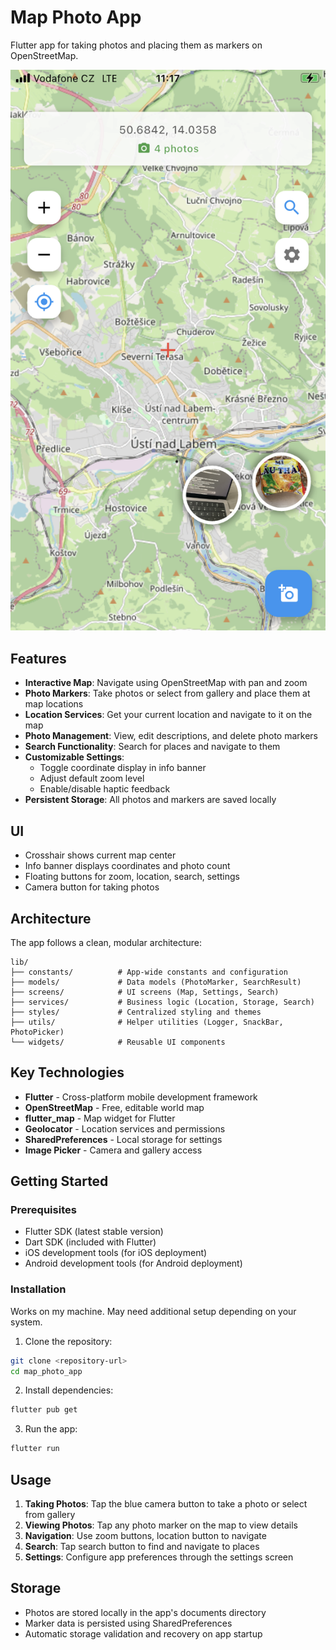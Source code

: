 # Map Photo App

Flutter app for taking photos and placing them as markers on OpenStreetMap.

![App Screenshot](app_screenshot.png)

## Features

- **Interactive Map**: Navigate using OpenStreetMap with pan and zoom
- **Photo Markers**: Take photos or select from gallery and place them at map locations
- **Location Services**: Get your current location and navigate to it on the map
- **Photo Management**: View, edit descriptions, and delete photo markers
- **Search Functionality**: Search for places and navigate to them
- **Customizable Settings**: 
  - Toggle coordinate display in info banner
  - Adjust default zoom level
  - Enable/disable haptic feedback
- **Persistent Storage**: All photos and markers are saved locally

## UI

- Crosshair shows current map center
- Info banner displays coordinates and photo count
- Floating buttons for zoom, location, search, settings
- Camera button for taking photos

## Architecture

The app follows a clean, modular architecture:

```
lib/
├── constants/          # App-wide constants and configuration
├── models/             # Data models (PhotoMarker, SearchResult)
├── screens/            # UI screens (Map, Settings, Search)
├── services/           # Business logic (Location, Storage, Search)
├── styles/             # Centralized styling and themes
├── utils/              # Helper utilities (Logger, SnackBar, PhotoPicker)
└── widgets/            # Reusable UI components
```

## Key Technologies

- **Flutter** - Cross-platform mobile development framework
- **OpenStreetMap** - Free, editable world map
- **flutter_map** - Map widget for Flutter
- **Geolocator** - Location services and permissions
- **SharedPreferences** - Local storage for settings
- **Image Picker** - Camera and gallery access

## Getting Started

### Prerequisites

- Flutter SDK (latest stable version)
- Dart SDK (included with Flutter)
- iOS development tools (for iOS deployment)
- Android development tools (for Android deployment)

### Installation

Works on my machine. May need additional setup depending on your system.

1. Clone the repository:
```bash
git clone <repository-url>
cd map_photo_app
```

2. Install dependencies:
```bash
flutter pub get
```

3. Run the app:
```bash
flutter run
```

## Usage

1. **Taking Photos**: Tap the blue camera button to take a photo or select from gallery
2. **Viewing Photos**: Tap any photo marker on the map to view details
3. **Navigation**: Use zoom buttons, location button to navigate
4. **Search**: Tap search button to find and navigate to places
5. **Settings**: Configure app preferences through the settings screen


## Storage

- Photos are stored locally in the app's documents directory
- Marker data is persisted using SharedPreferences
- Automatic storage validation and recovery on app startup

